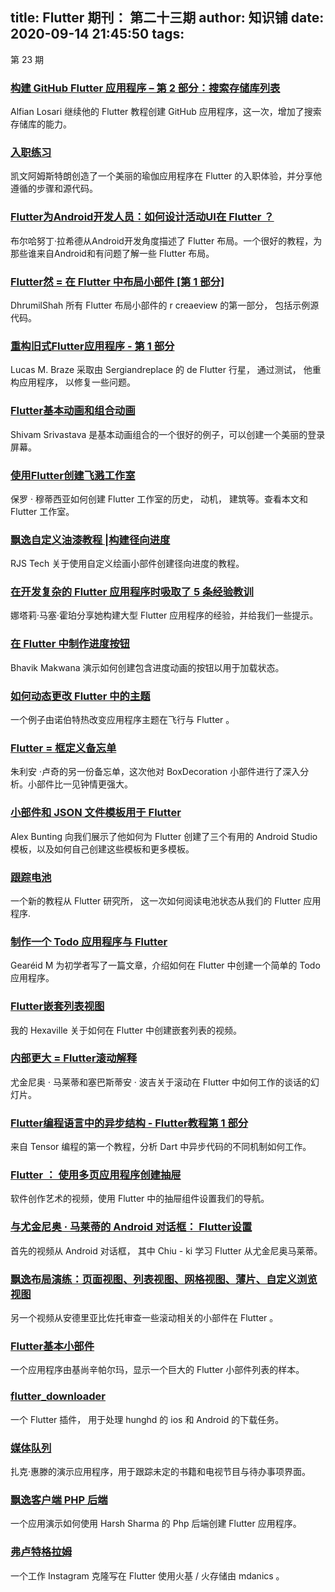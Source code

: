 
title: Flutter 期刊： 第二十三期
author: 知识铺
date: 2020-09-14 21:45:50
tags: 
---
  第 23 期

### [构建 GitHub Flutter 应用程序 – 第 2 部分：搜索存储库列表](https://zshipu.com/t?url=https://medium.com/@alfianlosari/building-github-flutter-app-part-2-search-repositories-list-12a703f40055)

Alfian Losari 继续他的 Flutter 教程创建 GitHub 应用程序，这一次，增加了搜索存储库的能力。

### [入职练习](https://zshipu.com/t?url=https://medium.com/@xsokev/onboarding-exercise-a584ebd9f608)

凯文阿姆斯特朗创造了一个美丽的瑜伽应用程序在 Flutter 的入职体验，并分享他遵循的步骤和源代码。

### [Flutter为Android开发人员：如何设计活动UI在 Flutter ？](https://zshipu.com/t?url=https://blog.usejournal.com/flutter-for-android-developers-how-to-design-activity-ui-in-flutter-4bf7b0de1e48)

布尔哈努丁·拉希德从Android开发角度描述了 Flutter 布局。一个很好的教程，为那些谁来自Android和有问题了解一些 Flutter 布局。

### [Flutter然 = 在 Flutter 中布局小部件 [第 1 部分]](https://zshipu.com/t?url=https://medium.com/flutterflakes/flutterflake-layout-widgets-in-flutter-part-1-c571355e835)

DhrumilShah 所有 Flutter 布局小部件的 r creaeview 的第一部分， 包括示例源代码。

### [重构旧式Flutter应用程序 - 第 1 部分](https://zshipu.com/t?url=https://medium.com/@lucasmbraz/refactoring-a-legacy-flutter-app-part-1-f5d40521f830)

Lucas M. Braze 采取由 Sergiandreplace 的 de Flutter 行星， 通过测试， 他重构应用程序， 以修复一些问题。

### [Flutter基本动画和组合动画](https://zshipu.com/t?url=https://medium.com/@theshivamlko/flutter-basic-animation-and-combined-animation-13d8bb6916e8)

Shivam Srivastava 是基本动画组合的一个很好的例子，可以创建一个美丽的登录屏幕。

### [使用Flutter创建飞溅工作室](https://zshipu.com/t?url=https://medium.com/@pmutisya/create-flutter-studio-using-dart-501f6577c1ca)

保罗 · 穆蒂西亚如何创建 Flutter 工作室的历史， 动机， 建筑等。查看本文和 Flutter 工作室。

### [飘逸自定义油漆教程 |构建径向进度](https://zshipu.com/t?url=https://medium.com/@rjstech/flutter-custom-paint-tutorial-build-a-radial-progress-6f80483494df)

RJS Tech 关于使用自定义绘画小部件创建径向进度的教程。

### [在开发复杂的 Flutter 应用程序时吸取了 5 条经验教训](https://zshipu.com/t?url=http://cogitas.net/5-lessons-learned-flutter/)

娜塔莉·马塞·霍珀分享她构建大型 Flutter 应用程序的经验，并给我们一些提示。

### [在 Flutter 中制作进度按钮](https://zshipu.com/t?url=https://medium.com/@ibhavikmakwana/make-progress-button-in-flutter-d4e2d27bd1d7)

Bhavik Makwana 演示如何创建包含进度动画的按钮以用于加载状态。

### [如何动态更改 Flutter 中的主题](https://zshipu.com/t?url=https://proandroiddev.com/how-to-dynamically-change-the-theme-in-flutter-698bd022d0f0)

一个例子由诺伯特热改变应用程序主题在飞行与 Flutter 。

### [Flutter = 框定义备忘单](https://zshipu.com/t?url=https://medium.com/jlouage/flutter-boxdecoration-cheat-sheet-72cedaa1ba20)

朱利安 ·卢奇的另一份备忘单，这次他对 BoxDecoration 小部件进行了深入分析。小部件比一见钟情更强大。

### [小部件和 JSON 文件模板用于 Flutter](https://zshipu.com/t?url=https://medium.com/@alex.bunting314/widget-and-json-file-templates-for-flutter-94d8246172b8)

Alex Bunting 向我们展示了他如何为 Flutter 创建了三个有用的 Android Studio 模板，以及如何自己创建这些模板和更多模板。

### [跟踪电池](https://zshipu.com/t?url=https://flutter.institute/tracking-your-battery/)

一个新的教程从 Flutter 研究所， 这一次如何阅读电池状态从我们的 Flutter 应用程序.

### [制作一个 Todo 应用程序与 Flutter](https://zshipu.com/t?url=https://medium.com/the-web-tub/making-a-todo-app-with-flutter-5c63dab88190)

Gearéid M 为初学者写了一篇文章，介绍如何在 Flutter 中创建一个简单的 Todo 应用程序。

### [Flutter嵌套列表视图](https://zshipu.com/t?url=https://youtu.be/1LGKZsff8bQ)

我的 Hexaville 关于如何在 Flutter 中创建嵌套列表的视频。

### [内部更大 = Flutter滚动解释](https://zshipu.com/t?url=https://speakerdeck.com/rock3r/bigger-on-the-inside-flutter-scrolling-explained?slide=1)

尤金尼奥 · 马莱蒂和塞巴斯蒂安 · 波吉关于滚动在 Flutter 中如何工作的谈话的幻灯片。

### [Flutter编程语言中的异步结构 - Flutter教程第 1 部分](https://zshipu.com/t?url=https://youtu.be/kN7X_gWcuv0)

来自 Tensor 编程的第一个教程，分析 Dart 中异步代码的不同机制如何工作。

### [Flutter ： 使用多页应用程序创建抽屉](https://zshipu.com/t?url=https://youtu.be/GQVbUpmN9BE)

软件创作艺术的视频，使用 Flutter 中的抽屉组件设置我们的导航。

### [与尤金尼奥 · 马莱蒂的 Android 对话框： Flutter设置](https://zshipu.com/t?url=https://youtu.be/CevGw-VUh8w)

首先的视频从 Android 对话框， 其中 Chiu - ki 学习 Flutter 从尤金尼奥马莱蒂。

### [飘逸布局演练：页面视图、列表视图、网格视图、薄片、自定义浏览视图](https://zshipu.com/t?url=https://youtu.be/-zJ6CnOVndE)

另一个视频从安德里亚比佐托审查一些滚动相关的小部件在 Flutter 。

### [Flutter基本小部件](https://zshipu.com/t?url=https://github.com/kishansinhparmar/Flutter-Basic-Widgets)

一个应用程序由基尚辛帕尔玛，显示一个巨大的 Flutter 小部件列表的样本。

### [flutter_downloader](https://zshipu.com/t?url=https://github.com/hnvn/flutter_downloader)

一个 Flutter 插件， 用于处理 hunghd 的 ios 和 Android 的下载任务。

### [媒体队列](https://zshipu.com/t?url=https://github.com/zwhitten/media_queue)

扎克·惠滕的演示应用程序，用于跟踪未定的书籍和电视节目与待办事项界面。

### [飘逸客户端 PHP 后端](https://zshipu.com/t?url=https://github.com/harsh159357/flutter_client_php_backend)

一个应用演示如何使用 Harsh Sharma 的 Php 后端创建 Flutter 应用程序。

### [弗卢特格拉姆](https://zshipu.com/t?url=https://github.com/mdanics/fluttergram)

一个工作 Instagram 克隆写在 Flutter 使用火基 / 火存储由 mdanics 。
